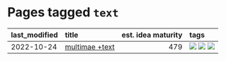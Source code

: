 # Pages tagged `text`

|last_modified|title|est. idea maturity|tags
|:---|:---|---:|:---|
|2022-10-24|[multimae +text](../multimae_w_text.md)|479|[![](https://img.shields.io/badge/tag-experimental-53417a)](../tags/experimental.md) [![](https://img.shields.io/badge/tag-prompting-12f6d5)](../tags/prompting.md) [![](https://img.shields.io/badge/tag-text-752fd7)](../tags/text.md)|